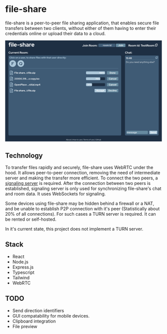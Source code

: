 # file-share

file-share is a peer-to-peer file sharing application, that enables secure file transfers between two clients, without either of them having to enter their credentials online or upload their data to a cloud.


![image](Example.png)

## Technology

To transfer files rapidly and securely, file-share uses WebRTC under the hood. It allows peer-to-peer connection, removing the need of intermediate server and making the transfer more efficient. To connect the two peers, a [signaling server](https://github.com/benasvaleika/file-share-server/) is required. After the connection between two peers is established, signaling server is only used for synchronizing file-share's chat and room data. It uses WebSockets for signaling.

Some devices using file-share may be hidden behind a firewall or a NAT, and be unable to establish P2P connection with it's peer (Statistically about 20% of all connections). For such cases a TURN server is required. It can be rented or self-hosted. 

In it's current state, this project does not implement a TURN server.

## Stack

- React
- Node.js
- Express.js
- Typescript
- Tailwind
- WebRTC

## TODO

- Send direction identifiers
- GUI compatability for mobile devices.
- Clipboard integration
- File preview
